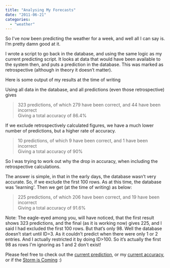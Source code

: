 ```yaml
---
title: "Analysing My Forecasts"
date: "2011-06-21"
categories: 
  - "weather"
---
```


So I've now been predicting the weather for a week, and well all I can say is. I’m pretty damn good at it.

I wrote a script to go back in the database, and using the same logic as my current predicting script. It looks at data that would have been available to the system then, and puts a prediction in the database. This was marked as retrospective (although in theory it doesn’t matter).

Here is some output of my results at the time of writing  
  
Using all data in the database, and all predictions (even those retrospective) gives

> 323 predictions, of which 279 have been correct, and 44 have been incorrect  
> Giving a total accuracy of 86.4%

If we exclude retrospectively calculated figures, we have a much lower number of predictions, but a higher rate of accuracy.

> 10 predictions, of which 9 have been correct, and 1 have been incorrect  
> Giving a total accuracy of 90%

So I was trying to work out why the drop in accuracy, when including the retrospective calculations.

The answer is simple, in that in the early days, the database wasn’t very accurate. So, if we exclude the first 100 rows. As at this time, the database was 'learning'. Then we get (at the time of writing) as below:

> 225 predictions, of which 206 have been correct, and 19 have been incorrect  
> Giving a total accuracy of 91.6%

Note: The eagle-eyed among you, will have noticed, that the first result shows 323 predictions, and the final (as it is working now) gives 225, and I said I had excluded the first 100 rows. But that’s only 98. Well the database doesn’t start until ID=3. As it couldn’t predict when there were only 1 or 2 entries. And I actually restricted it by doing ID>100. So it’s actually the first 98 as rows I'm ignoring as 1 and 2 don't exist!

Please feel free to check out the [current prediction](http://snappeh.com/blog/guernsey-forecast/), or my [current accuracy](http://snappeh.com/blog/guernsey-forecast/accuracy/), or if the [Storm is Coming](http://www.isthestormcoming.com) :)
